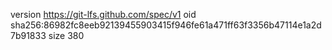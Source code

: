 version https://git-lfs.github.com/spec/v1
oid sha256:86982fc8eeb92139455903415f946fe61a471ff63f3356b47114e1a2d7b91833
size 380
